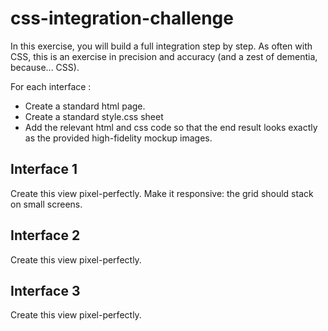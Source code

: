 # css-integration-challenge
In this exercise, you will build a full integration step by step. As often with CSS, this is an exercise in precision and accuracy (and a zest of dementia, because... CSS).

For each interface :

- Create a standard html page.
- Create a standard style.css sheet
- Add the relevant html and css code so that the end result looks exactly as the provided high-fidelity mockup images.

## Interface 1
Create this view pixel-perfectly. Make it responsive: the grid should stack on small screens.

## Interface 2
Create this view pixel-perfectly.

## Interface 3
Create this view pixel-perfectly.


